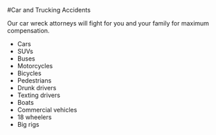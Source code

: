 #Car and Trucking Accidents

Our car wreck attorneys will fight for you and your family for maximum compensation.

- Cars
- SUVs
- Buses
- Motorcycles 
- Bicycles
- Pedestrians
- Drunk drivers
- Texting drivers 
- Boats
- Commercial vehicles
- 18 wheelers 
- Big rigs